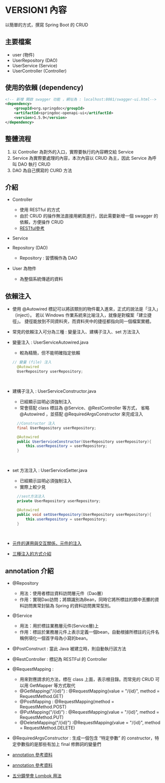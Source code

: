 # VERSION1 內容
以簡單的方式，撰寫 Spring Boot 的 CRUD

## 主要檔案
- user (物件)
- UserRepository (DAO)
- UserService (Service)
- UserController  (Controller)

## 使用的依賴 (dependency)
```xml
<!-- 新增 開啟 swagger 功能 ，網址為 : localhost:8081/swagger-ui.html-->
<dependency>
    <groupId>org.springdoc</groupId>
    <artifactId>springdoc-openapi-ui</artifactId>
    <version>1.5.9</version>
</dependency>
```

## 整體流程
1. 以 Controller 為對外的入口，實際要執行的內容轉交給 Service
2. Service 為實際要處理的內容，本次內容以 CRUD 為主，因此 Service 為呼叫 DAO 執行 CRUD
3. DAO 為自己撰寫的 CURD 方法


## 介紹
- Controller
  - 使用 RESTful 的方式
  - 由於 CRUD 的操作無法直接用網頁進行，因此需要新增一個 swagger 的依賴，方便操作 CRUD
  - [RESTful參考](https://tw.alphacamp.co/blog/rest-restful-api)
  
- Service

- Repository (DAO)
  - Repository : 習慣稱作為 DAO 
  
- User 為物件
  - 為整個系統傳遞的資料

## 依賴注入
- 使用 @Autowired 標記可以將該類別的物件載入進來，正式的說法是「注入」（inject）。
  若以 Windows 作業系統來比喻注入，就像是對檔案「建立捷徑」。
  捷徑能放到不同資料夾，而資料夾中的捷徑都指向同一個檔案實體。
- 常見的依賴注入可分為三種 : 變量注入、建構子注入、set 方法注入
- 變量注入 : UserServiceAutowired.java
  - 較為精簡，但不能明確指定依賴
  ```java
  // 變量 (file) 注入
    @Autowired
    UserRepository userRepository;
  ```
  <br>

- 建構子注入 : UserServiceConstructor.java
  - 已經顯示註明必須強制注入
  - 常會搭配 class 標註為 @Service、@RestController 等方式，
    省略 @Autowired ，並搭配 @RequiredArgsConstructor 來完成注入
  ```java
    //Constructor 注入
    final UserRepository userRepository;

    @Autowired
    public UserServiceConstructor(UserRepository userRepository){
        this.userRepository = userRepository;
    }
  ```    
  <br>

- set 方法注入 : UserServiceSetter.java
  - 已經顯示註明必須強制注入
  - 實際上較少見
  ```java
    //sest方法注入
    private UserRepository userRepository;

    @Autowired
    public void setUserRepository(UserRepository userRepository){
        this.userRepository = userRepository;
    }
  ```
  <br>
- [元件的運用與交互關係，元件的注入](https://chikuwa-tech-study.blogspot.com/2021/05/spring-boot-bean-introduction.html)
- [三種注入的方式介紹](https://blog.csdn.net/zhangjingao/article/details/81094529)     
## annotation 介紹
- @Repository
  - 用法：使用者標註資料訪問層元件（Dao層） 
  - 作用：實現Dao訪問；將類識別為Bean，同時它將所標註的類中丟擲的資料訪問異常封裝為 Spring 的資料訪問異常型別。
- @Service
  - 用法：用於標註業務層元件(Service層)上 
  - 作用：標註於業務層元件上表示定義一個bean，自動根據所標註的元件名稱例項化一個首字母為小寫的bean。
- @PostConstruct : 當此 Java 被建立時，則自動執行該方法
- @RestController : 標記為 RESTFul 的 Controller
- @RequestMapping :
  - 用來對應請求的方法，標在 class 上面，表示根目錄。而常見的 CRUD 可以用 GetMapper 等方式取代
  - @GetMapping("/{id}") : @RequestMapping(value = "/{id}", method = RequestMethod.GET)
  - @PostMapping : @RequestMapping(method = RequestMethod.POST)
  - @PutMapping("/{id}") : @RequestMapping(value = "/{id}", method = RequestMethod.PUT)
  - @DeleteMapping("/{id}") :@RequestMapping(value = "/{id}", method = RequestMethod.DELETE)
- @RequiredArgsConstructor : 生成一個包含 “特定參數” 的 constructor，特定參數指的是那些有加上 final 修飾詞的變量們

- [annotation 參考資料](https://codertw.com/%E7%A8%8B%E5%BC%8F%E8%AA%9E%E8%A8%80/12317/)
- [annotation 參考資料](https://codertw.com/%E7%A8%8B%E5%BC%8F%E8%AA%9E%E8%A8%80/488347/)
- [五分鐘學會 Lombok 用法](https://kucw.github.io/blog/2020/3/java-lombok/)
